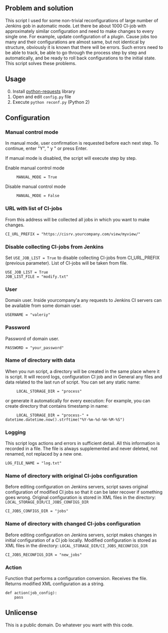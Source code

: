 ## Problem and solution

This script I used for some non-trivial reconfigurations 
of large number of Jenkins gob in automatic mode. Let there be about 1000
CI-job with approximately similar configuration and need to make changes to 
every single one. For example, update configuration of a plugin. Cause jobs
too many and their configurations are almost same, but not identical by 
structure, obviously it is known that there will be errors. Such errors need
to be able to track, be able to go through the process step by step and 
automatically, and be ready to roll back configurations to the initial state.
This script solves these problems.
	
## Usage

 0. Install [python-requests](http://docs.python-requests.org/en/master/) library
 1. Open and edit `config.py` file
 2. Execute `python reconf.py` (Python 2)
 
## Configuration

### Manual control mode

In manual mode, user confirmation is requested before each next step. To 
continue, enter "Y", " y " or press Enter.

If manual mode is disabled, the script will execute step by step.
 
Enable manual control mode

```
     MANUAL_MODE = True
```

Disable manual control mode

```
     MANUAL_MODE = False
```

### URL with list of CI-jobs

From this address will be collected all jobs in which you want to make changes.

```
CI_URL_PREFIX = "https://cisrv.yourcompany.com/view/myview/"
```

### Disable collecting CI-jobs from Jenkins

Set `USE_JOB_LIST = True` to disable collecting CI-jobs from CI_URL_PREFIX 
(previous parameter). List of CI-jobs will be taken from file.

```
USE_JOB_LIST = True
JOB_LIST_FILE = "modify.txt"
```

### User

Domain user. Inside yourcompany'а any requests to Jenkins CI servers can be 
available from some domain user.

```
USERNAME = "valeriy"
```

### Password

Password of domain user.

```
PASSWORD = "your_password"
```

### Name of directory with data

When you run script, a directory will be created in the same place where it
is script. It will record logs, configuration CI job and in General any files 
and data related to the last run of script. You can set any static name:

```
     LOCAL_STORAGE_DIR = "process"
```

or generate it automatically for every execution: For example, you can create
directory that contains timestamp in name:

```     
     LOCAL_STORAGE_DIR = "process-" + datetime.datetime.now().strftime("%Y-%m-%d-%H-%M-%S")
```

### Logging

This script logs actions and errors in sufficient detail. All this information
is recorded in a file. The file is always supplemented and never deleted,
not renamed, not replaced by a new one. 

```
LOG_FILE_NAME = "log.txt"
```

### Name of directory with original CI-jobs configuration

Before editing configuration on Jenkins servers, script saves 
original configuration of modified CI jobs so that it can be later 
recover if something goes wrong. Original configuration is stored in
XML files in the directory: `LOCAL_STORAGE_DIR/CI_JOBS_CONFIGS_DIR`

```
CI_JOBS_CONFIGS_DIR = "jobs"
```

### Name of directory with changed CI-jobs configuration

Before editing configuration on Jenkins servers, script makes 
changes in initial configuration of a CI job locally. Modified 
configuration is stored as XML files in the directory: `LOCAL_STORAGE_DIR/CI_JOBS_RECONFIGS_DIR`

```
CI_JOBS_RECONFIGS_DIR = "new_jobs"
```

### Action

Function that performs a configuration conversion. Receives the file. Returns 
modified XML configuration as a string.

```
def action(job_config):
    pass
```

## Unlicense

This is a public domain. Do whatever you want with this code.
